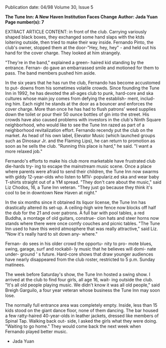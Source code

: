 Publication date: 04/98
Volume 30, Issue 5

**The Tune Inn: A New Haven Institution Faces Change**
**Author: Jada Yuan**
**Page number(s): 7**

EXTRACT ARTICLE CONTENT:
in front of the club. Carrying variously 
shaped black boxes, they exchanged some 
hand slaps with the ktds loitering outside, 
then tried to make their way inside. Fernando 
Pinto, the club's owner, stopped them at the 
door-"Hey, hey, hey" -
and held out his 
hand for the cover charge. They looked at 
him strangely. 

"They're in the band," explained a green-
haired kid standing by the entrance. Fernan-
do gave an embarrassed smile and motioned 
for them to pass. The band members pushed 
him aside. 

In the six years that he has run the club, 
Fernando has become accustomed to put-
downs 
from 
his sometimes 
volatile 
crowds. Since 
founding the 
Tune Inn in 
1992, he has 
devoted 
the 
all-ages 
club 
to 
punk, 
hard-core and 
ska 
cultures 
whose 
main 
joy 
comes 
from defying 
the establish-
ment, includ-
ing him. Each 
night he stands at the door as a bouncer and 
enforces the cover charge. More than once he 
has had to flush patrons' weed supplies down 
the toilet or pour their 50 ounce bottles of gin 
into the street. His crowds have also caused 
problems with investors in the club's Ninth 
Square neighborhood, who would like to see 
the Tune Inn razed as part of a neighborhood 
revitalization effort. Fernando recendy put 
the club on the market. As head of his own 
label, Elevator Music (which launched groups 
such as Dinosaur Jr. and the Flaming Lips), 
he can return to promotion as soon as he sells 
the club. "Running this place is hard," he 
said. "I want a more relaxed job." 

Fernando's efforts to make his club more 
marketable have frustrated club die-hards try-
ing to escape the mainstream music scene. 
Once a place where parents were afraid to 
send their children, the Tune Inn now swarms 
with giddy 12-year-olds who listen to M1V-
populariz.ed ska and wear baby T-shirts 
straight out of a YM spread. "They don't care 
about the music," said Liz Chodos, 16, a 
Tune Inn veteran. "They just go because they 
think it's cool to be in downtown New Haven 
at night." 

In the six months since it obtained its 
liquor license, the Tune Inn has drastically 
altered its set-up. A ceiling-high wire fence 
now blocks off half the dub for the 21 and 
over patrons. A full bar with pool tables, a red 
Buddha, a montage of old guitars, construe-
cion hats and steer horns now stands where 
there were once comfy couches and picnic 
tables. "The Tune Inn used to have this weird 
atmosphere that was really attractive," said 
Liz. "Now it's 
really hard to 
sit down any-
where." 

Fernan-
do sees in his 
older crowd 
the opportu-
nity to pro-
mote 
blues, swing, 
garage, 
surf 
and rockabil-
ly music that 
he 
believes 
will 
domi-
nate under-
ground ' s 
future. Hard-core shows that draw younger 
audiences have nearly disappeared from the 
club roster, restricted to 5 p.m. Sunday 
matinees. 

The week before Saturday's show, the 
Tune Inn hosted a swing show. I arrived at 
the club to find four girls, all age 16, wait-
ing outside the club. "It's all old people 
playing music. We didn't know it was all 
old people," said Breigh Garguilo, a four 
year veteran whose business the Tune Inn 
may soon lose. 

The normally full entrance area was 
completely empty. Inside, less than 15 kids 
stood on the giant dance floor, none of them 
dancing. The bar housed a few ratty-haired 
40-year-olds in leather jackets, dressed like 
members of Spinal Tap. Walking back out-
side, I asked the girls what they were doing. 
"Waiting to go home." They would come 
back the next week when Fernando played 
better music. 
- Jada Yuan